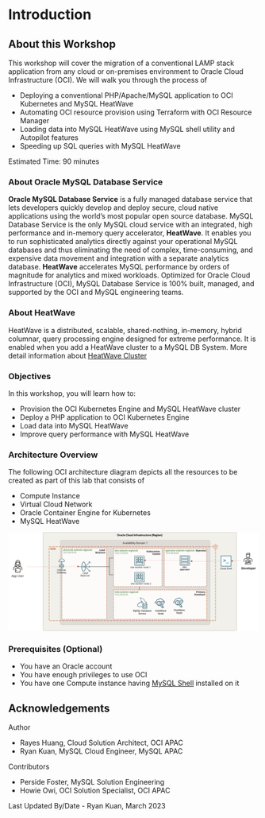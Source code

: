 # Introduction

## About this Workshop

This workshop will cover the migration of a conventional LAMP stack application from any cloud or on-premises environment to Oracle Cloud Infrastructure (OCI). We will walk you through the process of

* Deploying a conventional PHP/Apache/MySQL application to OCI Kubernetes and MySQL HeatWave
* Automating OCI resource provision using Terraform with OCI Resource Manager
* Loading data into MySQL HeatWave using MySQL shell utility and Autopilot features
* Speeding up SQL queries with MySQL HeatWave

[](youtube:pexH2tqI_0E)

Estimated Time: 90 minutes

### About Oracle MySQL Database Service

**Oracle MySQL Database Service** is a fully managed database service that lets developers quickly develop and deploy secure, cloud native applications using the world’s most popular open source database. MySQL Database Service is the only MySQL cloud service with an integrated, high performance and in-memory query accelerator,
**HeatWave**. It enables you to run sophisticated analytics directly against your operational MySQL databases and thus eliminating the need of complex, time-consuming, and expensive data movement and integration with a separate analytics database. **HeatWave** accelerates MySQL performance by orders of magnitude for analytics and mixed workloads. Optimized for Oracle Cloud Infrastructure (OCI), MySQL Database Service is 100% built, managed, and supported by the OCI and MySQL engineering teams.

### About HeatWave

HeatWave is a distributed, scalable, shared-nothing, in-memory, hybrid columnar, query processing engine designed for extreme performance. It is enabled when you add a HeatWave cluster to a MySQL DB System. More detail information about [HeatWave Cluster](https://dev.mysql.com/doc/heatwave/en/heatwave-introduction.html)

### Objectives

In this workshop, you will learn how to:

* Provision the OCI Kubernetes Engine and MySQL HeatWave cluster
* Deploy a PHP application to OCI Kubernetes Engine
* Load data into MySQL HeatWave
* Improve query performance with MySQL HeatWave

### Architecture Overview

The following OCI architecture diagram depicts all the resources to be created as part of this lab that consists of

* Compute Instance
* Virtual Cloud Network
* Oracle Container Engine for Kubernetes
* MySQL HeatWave

 ![OCI Architecture](images/oci-architecture.png)

### Prerequisites (Optional)

* You have an Oracle account
* You have enough privileges to use OCI
* You have one Compute instance having [MySQL Shell](https://dev.mysql.com/doc/mysql-shell/8.0/en/mysql-shell-install.html) installed on it

## Acknowledgements

Author

* Rayes Huang, Cloud Solution Architect, OCI APAC
* Ryan Kuan, MySQL Cloud Engineer, MySQL APAC

Contributors

* Perside Foster, MySQL Solution Engineering
* Howie Owi, OCI Solution Specialist, OCI APAC

Last Updated By/Date - Ryan Kuan, March 2023
